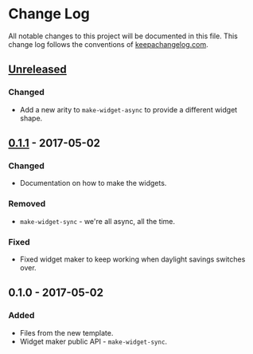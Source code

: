 # Change Log
All notable changes to this project will be documented in this file. This change log follows the conventions of [keepachangelog.com](http://keepachangelog.com/).

## [Unreleased]
### Changed
- Add a new arity to `make-widget-async` to provide a different widget shape.

## [0.1.1] - 2017-05-02
### Changed
- Documentation on how to make the widgets.

### Removed
- `make-widget-sync` - we're all async, all the time.

### Fixed
- Fixed widget maker to keep working when daylight savings switches over.

## 0.1.0 - 2017-05-02
### Added
- Files from the new template.
- Widget maker public API - `make-widget-sync`.

[Unreleased]: https://github.com/your-name/hamming/compare/0.1.1...HEAD
[0.1.1]: https://github.com/your-name/hamming/compare/0.1.0...0.1.1
